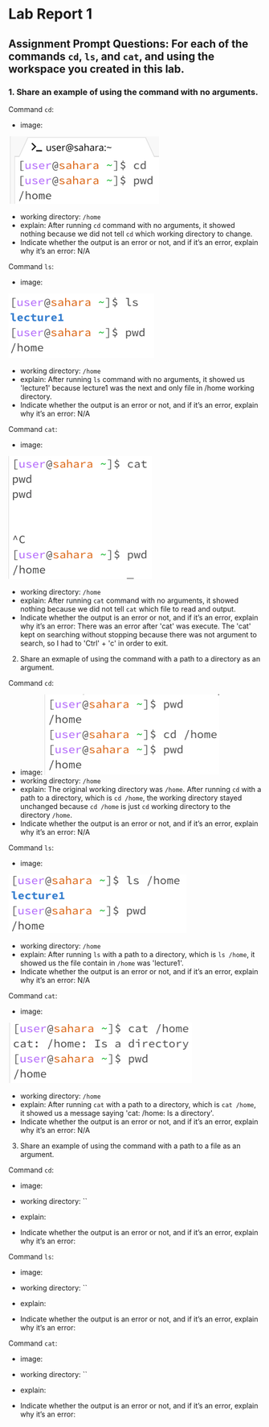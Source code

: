 # Lab Report 1

## Assignment Prompt Questions: For each of the commands `cd`, `ls`, and `cat`, and using the workspace you created in this lab.

### 1. Share an example of using the command with no arguments.

Command `cd`:
- image:

![Image](cd_q1.png)
- working directory: `/home`
- explain: After running `cd` command with no arguments, it showed nothing because we did not tell `cd` which working directory to change.
- Indicate whether the output is an error or not, and if it’s an error, explain why it’s an error: N/A

Command `ls`: 
- image:

![Image](ls_q1.png)
- working directory: `/home`
- explain: After running `ls` command with no arguments, it showed us 'lecture1' because lecture1 was the next and only file in /home working directory.
- Indicate whether the output is an error or not, and if it’s an error, explain why it’s an error: N/A

Command `cat`: 
- image:

![Image](cat_q1.png)
- working directory: `/home`
- explain: After running `cat` command with no arguments, it showed nothing because we did not tell `cat` which file to read and output.
- Indicate whether the output is an error or not, and if it’s an error, explain why it’s an error: There was an error after 'cat' was execute. The 'cat' kept on searching without stopping because there was not argument to search, so I had to 'Ctrl' + 'c' in order to exit.

2. Share an exmaple of using the command with a path to a directory as an argument.

Command `cd`:
- image:
![Image](cd_q2.png)
- working directory: `/home`
- explain: The original working directory was `/home`. After running `cd` with a path to a directory, which is `cd /home`, the working directory stayed unchanged because `cd /home` is just `cd` working directory to the directory `/home`.
- Indicate whether the output is an error or not, and if it’s an error, explain why it’s an error: N/A

Command `ls`: 
- image:

![Image](ls_q2.png)
- working directory: `/home`
- explain: After running `ls` with a path to a directory, which is `ls /home`, it showed us the file contain in `/home` was 'lecture1'.
- Indicate whether the output is an error or not, and if it’s an error, explain why it’s an error: N/A

Command `cat`: 
- image:
  
![Image](cat_q2.png)
- working directory: `/home`
- explain: After running `cat` with a path to a directory, which is `cat /home`, it showed us a message saying 'cat: /home: Is a directory'.
- Indicate whether the output is an error or not, and if it’s an error, explain why it’s an error: N/A

3. Share an example of using the command with a path to a file as an argument.

Command `cd`:
- image:

- working directory: ``
- explain: 
- Indicate whether the output is an error or not, and if it’s an error, explain why it’s an error: 

Command `ls`: 
- image:

- working directory: ``
- explain: 
- Indicate whether the output is an error or not, and if it’s an error, explain why it’s an error: 

Command `cat`: 
- image:

- working directory: ``
- explain: 
- Indicate whether the output is an error or not, and if it’s an error, explain why it’s an error: 


